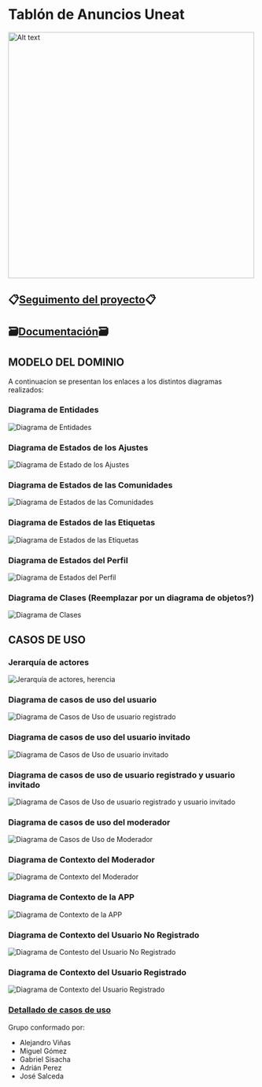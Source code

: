 # Tablón de Anuncios Uneat 

<img src="https://github.com/miguelgomez75/24-25-IdSw1-SDR/blob/main/images/Logo.png" alt="Alt text" width="500" height="500">

## 📋[Seguimento del proyecto](https://github.com/users/miguelgomez75/projects/3/views/1)📋

## 🗃️[Documentación](Documentación)🗃️  
## MODELO DEL DOMINIO

A continuacion se presentan los enlaces a los distintos diagramas realizados:

### Diagrama de Entidades 
![Diagrama de Entidades](https://github.com/miguelgomez75/24-25-IdSw1-SDR/blob/main/images/modelosUML%20-%20SVG/4%C2%AA_Iteraci%C3%B3n/DdEntidades.svg)
### Diagrama de Estados de los Ajustes
![Diagrama de Estado de los Ajustes](https://github.com/miguelgomez75/24-25-IdSw1-SDR/blob/main/images/modelosUML%20-%20SVG/5%C2%AA_Iteracion/DdEstados_Ajustes.svg)

### Diagrama de Estados de las Comunidades
![Diagrama de Estados de las Comunidades](https://github.com/miguelgomez75/24-25-IdSw1-SDR/blob/main/images/modelosUML%20-%20SVG/5%C2%AA_Iteracion/DdEstados_Comunidades.svg)

### Diagrama de Estados de las Etiquetas
![Diagrama de Estados de las Etiquetas](https://github.com/miguelgomez75/24-25-IdSw1-SDR/blob/main/images/modelosUML%20-%20SVG/5%C2%AA_Iteracion/DdEstados_Etiquetas.svg)

### Diagrama de Estados del Perfil
![Diagrama de Estados del Perfil](https://github.com/miguelgomez75/24-25-IdSw1-SDR/blob/main/images/modelosUML%20-%20SVG/5%C2%AA_Iteracion/DdEstados_Perfil.svg)

### Diagrama de Clases (Reemplazar por un diagrama de objetos?)
![Diagrama de Clases](https://github.com/miguelgomez75/24-25-IdSw1-SDR/blob/main/images/modelosUML%20-%20SVG/4%C2%AA_Iteraci%C3%B3n/DdClases.svg)

## CASOS DE USO

### Jerarquía de actores
![Jerarquía de actores, herencia](https://github.com/miguelgomez75/24-25-IdSw1-SDR/blob/main/images/modelosUML%20-%20SVG/1%C2%AA_Iteraci%C3%B3n/DdJerarqu%C3%ADaActores.svg)

### Diagrama de casos de uso del usuario
![Diagrama de Casos de Uso de usuario registrado](https://github.com/miguelgomez75/24-25-IdSw1-SDR/blob/main/images/modelosUML%20-%20SVG/4%C2%AA_Iteraci%C3%B3n/DdCdUso_usuario.svg)
### Diagrama de casos de uso del usuario invitado
![Diagrama de Casos de Uso de usuario invitado](https://github.com/miguelgomez75/24-25-IdSw1-SDR/blob/main/images/modelosUML%20-%20SVG/1%C2%AA_Iteraci%C3%B3n/DdCdUso_Invitado.svg)

### Diagrama de casos de uso de usuario registrado y usuario invitado
![Diagrama de Casos de Uso de usuario registrado y usuario invitado](https://github.com/miguelgomez75/24-25-IdSw1-SDR/blob/main/images/modelosUML%20-%20SVG/2%C2%AA_Iteraci%C3%B3n/CdDUso_UsuarioRegistrado_E_Invitado.svg)

### Diagrama de casos de uso del moderador
![Diagrama de Casos de Uso de Moderador](https://github.com/miguelgomez75/24-25-IdSw1-SDR/blob/main/images/modelosUML%20-%20SVG/4%C2%AA_Iteraci%C3%B3n/DdCdUso_Moderador.svg)

### Diagrama de Contexto del Moderador
![Diagrama de Contexto del Moderador](https://github.com/miguelgomez75/24-25-IdSw1-SDR/blob/main/images/modelosUML%20-%20SVG/5%C2%AA_Iteracion/DdContexto_Mod.svg)

### Diagrama de Contexto de la APP
![Diagrama de Contexto de la APP](https://github.com/miguelgomez75/24-25-IdSw1-SDR/blob/main/images/modelosUML%20-%20SVG/5%C2%AA_Iteracion/DdContexto_App.svg)

### Diagrama de Contexto del Usuario No Registrado
![Diagrama de Contesto del Usuario No Registrado](https://github.com/miguelgomez75/24-25-IdSw1-SDR/blob/main/images/modelosUML%20-%20SVG/5%C2%AA_Iteracion/DdContexto_UsuarioNR.svg)

### Diagrama de Contexto del Usuario Registrado
![Diagrama de Contexto del Usuario Registrado](https://github.com/miguelgomez75/24-25-IdSw1-SDR/blob/main/images/modelosUML%20-%20SVG/5%C2%AA_Iteracion/DdContexto_UsuarioR.svg)

### [Detallado de casos de uso](https://github.com/miguelgomez75/24-25-IdSw1-SDR/blob/main/Documentación/Detallado%20de%20CdU/Detallado_de_CdU.md)


Grupo conformado por:

- Alejandro Viñas
- Miguel Gómez
- Gabriel Sisacha
- Adrián Perez
- José Salceda
